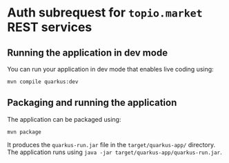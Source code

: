 # Auth subrequest for `topio.market` REST services

## Running the application in dev mode

You can run your application in dev mode that enables live coding using:
```shell script
mvn compile quarkus:dev
```
## Packaging and running the application

The application can be packaged using:

```shell script
mvn package
```
It produces the `quarkus-run.jar` file in the `target/quarkus-app/` directory.
The application runs using `java -jar target/quarkus-app/quarkus-run.jar`.
